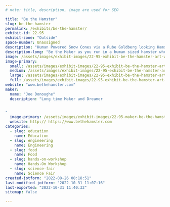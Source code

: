 ```yaml
---
# note: title, description, image are used for SEO

title: "Be the Hamster"
slug: be-the-hamster
permalink: /exhibits/be-the-hamster/
exhibit-id: 22-95
exhibit-zone: "Outside"
space-number: Unassigned
description: "Human Powered Snow Cones via a Rube Goldberg looking Hamster wheel"
description-long: "Be the Maker as you run in a human sized hamster wheel to create your own snow cone. It&#039;s all you. No outside power source needed. Crank the various handles to move your cup along a conveyor, toot the train whistle, run in the wheel, apply the flavoring via showerheads to complete the project, and then enjoy the fruits of your labor."
image: /assets/images/exhibit-images/22-95-exhibit-be-the-hamster-art-work-ice-age-large.jpg
image-primary: 
  small: /assets/images/exhibit-images/22-95-exhibit-be-the-hamster-art-work-ice-age-small.jpg
  medium: /assets/images/exhibit-images/22-95-exhibit-be-the-hamster-art-work-ice-age-medium.jpg
  large: /assets/images/exhibit-images/22-95-exhibit-be-the-hamster-art-work-ice-age-large.jpg
  full: /assets/images/exhibit-images/22-95-exhibit-be-the-hamster-art-work-ice-age-full.jpg
website: "www.bethehamster.com"
maker: 
  name: "Joe Donoughe"
  description: "Long time Maker and Dreamer


"
  image-primary: /assets/images/exhibit-images/22-95-maker-be-the-hamster-stem-hamster-medium.jpg
  website: http:// https://www.bethehamster.com
categories: 
  - slug: education
    name: Education
  - slug: engineering
    name: Engineering
  - slug: food
    name: Food
  - slug: hands-on-workshop
    name: Hands-On Workshop
  - slug: science-fair
    name: Science Fair
created-jotform: "2022-08-26 08:18:51"
last-modified-jotform: "2022-10-31 11:07:16"
last-exported: "2022-10-31 11:40:32"
sitemap: false

---
```

